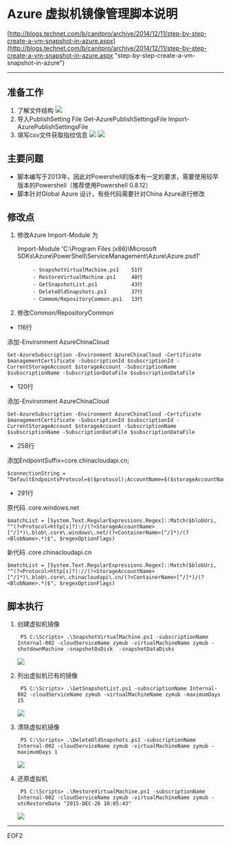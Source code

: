 # Azure 虚拟机镜像管理脚本说明 #

[http://blogs.technet.com/b/canitpro/archive/2014/12/11/step-by-step-create-a-vm-snapshot-in-azure.aspx](http://blogs.technet.com/b/canitpro/archive/2014/12/11/step-by-step-create-a-vm-snapshot-in-azure.aspx "step-by-step-create-a-vm-snapshot-in-azure")

----------

## 准备工作 ##
	
1. 了解文件结构
   ![](http://i.imgur.com/i2hJeiW.png)
2. 导入PublishSetting File
		Get-AzurePublishSettingsFile
		Import-AzurePublishSettingsFile
3. 填写csv文件获取指纹信息
   ![](http://i.imgur.com/UzUm7Sz.png)
   ![](http://i.imgur.com/sRgEkey.png)
## 主要问题 ##

- 脚本编写于2013年，因此对Powershell的版本有一定的要求，需要使用较早版本的Powershell（推荐使用Powershell 0.8.12）
- 脚本针对Global Azure 设计，有些代码需要针对China Azure进行修改

## 修改点 ##

1. 修改Azure Import-Module 为 

   Import-Module 'C:\Program Files (x86)\Microsoft SDKs\Azure\PowerShell\ServiceManagement\Azure\Azure.psd1'
			
			- SnapshotVirtualMachine.ps1    51行
			- RestoreVirtualMachine.ps1     48行
			- GetSnapshotList.ps1           43行
			- DeleteOldSnapshots.ps1        37行
			- Commom/RepositoryCommon.ps1   13行
		
2. 修改Common/RepositoryCommon

- 116行
         
添加-Environment AzureChinaCloud
         		
	Set-AzureSubscription -Environment AzureChinaCloud -Certificate $managementCertificate -SubscriptionId $subscriptionId -CurrentStorageAccount $storageAccount -SubscriptionName $subscriptionName -SubscriptionDataFile $subscriptionDataFile

- 120行
	    
添加-Environment AzureChinaCloud
         
	Set-AzureSubscription -Environment AzureChinaCloud -Certificate $managementCertificate -SubscriptionId $subscriptionId -CurrentStorageAccount $storageAccount -SubscriptionName $subscriptionName -SubscriptionDataFile $subscriptionDataFile
        
- 258行
	    
添加EndpointSuffix=core.chinacloudapi.cn;
				 
	$connectionString = "DefaultEndpointsProtocol=$($protocol);AccountName=$($storageAccountName);AccountKey=$($primaryKey);EndpointSuffix=core.chinacloudapi.cn;"
        
- 291行
        
原代码 .core\.windows\.net
               	
	$matchList = [System.Text.RegularExpressions.Regex]::Match($blobUri, "^(?<Protocol>http[s]?)://(?<StorageAccountName>[^/]*)\.blob\.core\.windows\.net/(?<ContainerName>[^/]*)/(?<BlobName>.*)$", $regexOptionFlags)
        
新代码 .core\.chinacloudapi\.cn
              	 
	$matchList = [System.Text.RegularExpressions.Regex]::Match($blobUri, "^(?<Protocol>http[s]?)://(?<StorageAccountName>[^/]*)\.blob\.core\.chinacloudapi\.cn/(?<ContainerName>[^/]*)/(?<BlobName>.*)$", $regexOptionFlags)
                                                                                      
## 脚本执行 ##

1. 创建虚拟机镜像
		
		PS C:\Scripts> .\SnapshotVirtualMachine.ps1 -subscriptionName Internal-002 -cloudServiceName zymub -virtualMachineName zymub -shutdownMachine -snapshotOsDisk  -snapshotDataDisks

	![](http://i.imgur.com/1IsxOO9.png)
2. 列出虚拟机已有的镜像
	   
		PS C:\Scripts> .\GetSnapshotList.ps1 -subscriptionName Internal-002 -cloudServiceName zymub -virtualMachineName zymub -maximumDays 15

	![](http://i.imgur.com/6o3BQx1.png)
3. 清除虚拟机镜像
	   
		PS C:\Scripts> .\DeleteOldSnapshots.ps1 -subscriptionName Internal-002 -cloudServiceName zymub -virtualMachineName zymub -maximumDays 1

	![](http://i.imgur.com/U7PtugE.png)
4. 还原虚拟机
	   
		PS C:\Scripts> .\RestoreVirtualMachine.ps1 -subscriptionName Internal-002 -cloudServiceName zymub -virtualMachineName zymub -utcRestoreDate "2015-DEC-26 10:05:43"
	
	![](http://i.imgur.com/BJPtCSC.png)


----------
EOF2





